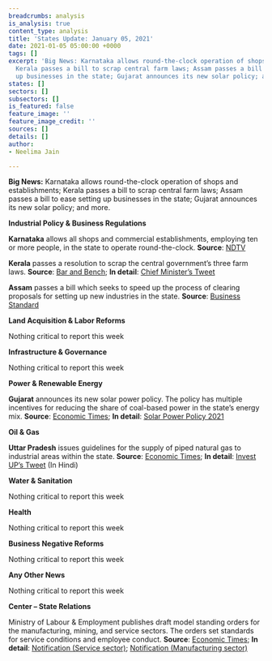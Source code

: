 ```yaml
---
breadcrumbs: analysis
is_analysis: true
content_type: analysis
title: 'States Update: January 05, 2021'
date: 2021-01-05 05:00:00 +0000
tags: []
excerpt: 'Big News: Karnataka allows round-the-clock operation of shops and establishments;
  Kerala passes a bill to scrap central farm laws; Assam passes a bill to ease setting
  up businesses in the state; Gujarat announces its new solar policy; and more.'
states: []
sectors: []
subsectors: []
is_featured: false
feature_image: ''
feature_image_credit: ''
sources: []
details: []
author:
- Neelima Jain

---
```

**Big News:** Karnataka allows round-the-clock operation of shops and establishments; Kerala passes a bill to scrap central farm laws; Assam passes a bill to ease setting up businesses in the state; Gujarat announces its new solar policy; and more.

**Industrial Policy & Business Regulations**

**Karnataka** allows all shops and commercial establishments, employing ten or more people, in the state to operate round-the-clock. **Source**: [NDTV](https://www.ndtv.com/india-news/karnataka-allows-shops-other-businesses-to-remain-open-24x7-maximum-shift-duration-is-10-hours-2346916)

**Kerala** passes a resolution to scrap the central government’s three farm laws. **Source**: [Bar and Bench](https://www.barandbench.com/news/law-policy/kerala-assembly-passes-unanimous-resolution-against-three-farm-laws-lone-bjp-mla-o-rajagopal-does-not-oppose); **In detail**: [Chief Minister’s Tweet](https://twitter.com/vijayanpinarayi/status/1344558743770390535?s=20)

**Assam** passes a bill which seeks to speed up the process of clearing proposals for setting up new industries in the state. **Source**: [Business Standard](https://www.business-standard.com/article/economy-policy/assam-assembly-passes-bill-to-clear-industrial-applications-without-delay-120123001267_1.html)

**Land Acquisition & Labor Reforms**

Nothing critical to report this week

**Infrastructure & Governance**

Nothing critical to report this week

**Power & Renewable Energy**

**Gujarat** announces its new solar power policy. The policy has multiple incentives for reducing the share of coal-based power in the state’s energy mix. **Source**: [Economic Times](https://energy.economictimes.indiatimes.com/news/renewable/gujarat-announces-new-solar-power-policy-2021/80012175); **In detail**: [Solar Power Policy 2021](https://guj-epd.gujarat.gov.in/uploads/Solar_Power_Policy_2021_B1.PDF)

**Oil & Gas**

**Uttar Pradesh** issues guidelines for the supply of piped natural gas to industrial areas within the state. **Source**: [Economic Times](https://energy.economictimes.indiatimes.com/news/oil-and-gas/natural-gas-network-in-industrial-areas-of-up/79993676); **In detail**: [Invest UP’s Tweet](https://twitter.com/_InvestUP/status/1343416040424841217) (In Hindi)

**Water & Sanitation**

Nothing critical to report this week

**Health**

Nothing critical to report this week

**Business Negative Reforms**

Nothing critical to report this week

**Any Other News**

Nothing critical to report this week

**Center – State Relations**

Ministry of Labour & Employment publishes draft model standing orders for the manufacturing, mining, and service sectors. The orders set standards for service conditions and employee conduct. **Source**: [Economic Times](https://economictimes.indiatimes.com/news/economy/policy/labour-ministry-seeks-feedback-on-draft-model-standing-orders-for-manufacturing-mining-service-sectors/articleshow/80071344.cms); **In detail**: [Notification (Service sector)](https://static.pib.gov.in/WriteReadData/userfiles/224080.pdf); [Notification (Manufacturing sector)](https://static.pib.gov.in/WriteReadData/userfiles/224088.pdf)